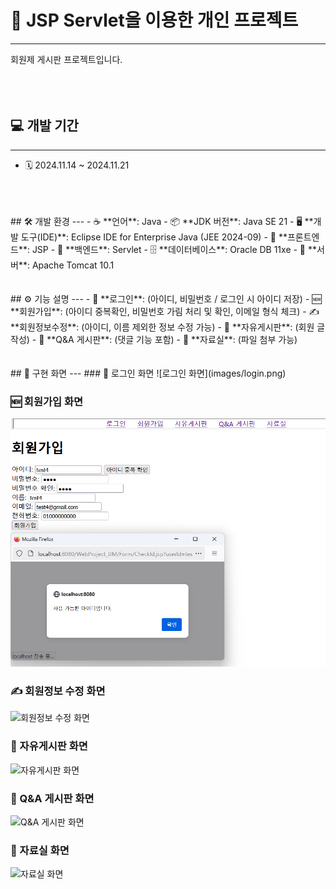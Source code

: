 # 📝 JSP Servlet을 이용한 개인 프로젝트
---
회원제 게시판 프로젝트입니다.  
<br>
<br>
<br>
## 💻 개발 기간
---
- 🗓 2024.11.14 ~ 2024.11.21
<br>
<br>
<br>
## 🛠 개발 환경
---
- ☕ **언어**: Java  
- 📦 **JDK 버전**: Java SE 21  
- 🖥️ **개발 도구(IDE)**: Eclipse IDE for Enterprise Java (JEE 2024-09)  
- 🎨 **프론트엔드**: JSP  
- 🔧 **백엔드**: Servlet  
- 🗄️ **데이터베이스**: Oracle DB 11xe  
- 🚀 **서버**: Apache Tomcat 10.1  
<br>
<br>
<br>
## ⚙️ 기능 설명
---
- 🔐 **로그인**: (아이디, 비밀번호 / 로그인 시 아이디 저장)  
- 🆕 **회원가입**: (아이디 중복확인, 비밀번호 가림 처리 및 확인, 이메일 형식 체크)  
- ✍️ **회원정보수정**: (아이디, 이름 제외한 정보 수정 가능)  
- 📝 **자유게시판**: (회원 글 작성)  
- 💬 **Q&A 게시판**: (댓글 기능 포함)  
- 📎 **자료실**: (파일 첨부 가능)
<br>
<br>
<br>
## 📸 구현 화면
---
### 🔐 로그인 화면  
![로그인 화면](images/login.png)

### 🆕 회원가입 화면  
![회원가입 화면](images/signup.png)

### ✍️ 회원정보 수정 화면  
![회원정보 수정 화면](images/profile-edit.png)

### 📝 자유게시판 화면  
![자유게시판 화면](images/freeboard.png)

### 💬 Q&A 게시판 화면  
![Q&A 게시판 화면](images/qna.png)

### 📎 자료실 화면  
![자료실 화면](images/resources.png)




